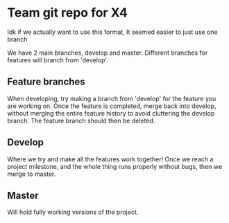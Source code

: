 # Team git repo for X4

Idk if we actually want to use this format, It seemed easier to just use one branch

We have 2 main branches, develop and master. Different branches for features will branch from 'develop'.

## Feature branches
When developing, try making a branch from 'develop' for the feature you are working on.
Once the feature is completed, merge back into develop, without merging the entire feature history to avoid cluttering the develop branch.
The feature branch should then be deleted.

## Develop
Where we try and make all the features work together! Once we reach a project milestone, and the whole thing runs properly without bugs, then we merge to master.

## Master
Will hold fully working versions of the project.
